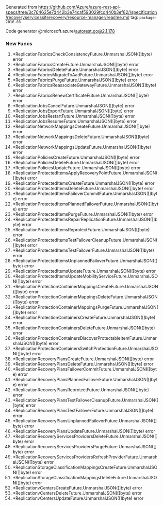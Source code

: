 Generated from https://github.com/Azure/azure-rest-api-specs/tree/3c764635e7d442b3e74caf593029fcd440b3ef82//specification/recoveryservicessiterecovery/resource-manager/readme.md tag: `package-2016-08`

Code generator @microsoft.azure/autorest.go@2.1.178


### New Funcs

1. *ReplicationFabricsCheckConsistencyFuture.UnmarshalJSON([]byte) error
1. *ReplicationFabricsCreateFuture.UnmarshalJSON([]byte) error
1. *ReplicationFabricsDeleteFuture.UnmarshalJSON([]byte) error
1. *ReplicationFabricsMigrateToAadFuture.UnmarshalJSON([]byte) error
1. *ReplicationFabricsPurgeFuture.UnmarshalJSON([]byte) error
1. *ReplicationFabricsReassociateGatewayFuture.UnmarshalJSON([]byte) error
1. *ReplicationFabricsRenewCertificateFuture.UnmarshalJSON([]byte) error
1. *ReplicationJobsCancelFuture.UnmarshalJSON([]byte) error
1. *ReplicationJobsExportFuture.UnmarshalJSON([]byte) error
1. *ReplicationJobsRestartFuture.UnmarshalJSON([]byte) error
1. *ReplicationJobsResumeFuture.UnmarshalJSON([]byte) error
1. *ReplicationNetworkMappingsCreateFuture.UnmarshalJSON([]byte) error
1. *ReplicationNetworkMappingsDeleteFuture.UnmarshalJSON([]byte) error
1. *ReplicationNetworkMappingsUpdateFuture.UnmarshalJSON([]byte) error
1. *ReplicationPoliciesCreateFuture.UnmarshalJSON([]byte) error
1. *ReplicationPoliciesDeleteFuture.UnmarshalJSON([]byte) error
1. *ReplicationPoliciesUpdateFuture.UnmarshalJSON([]byte) error
1. *ReplicationProtectedItemsApplyRecoveryPointFuture.UnmarshalJSON([]byte) error
1. *ReplicationProtectedItemsCreateFuture.UnmarshalJSON([]byte) error
1. *ReplicationProtectedItemsDeleteFuture.UnmarshalJSON([]byte) error
1. *ReplicationProtectedItemsFailoverCommitFuture.UnmarshalJSON([]byte) error
1. *ReplicationProtectedItemsPlannedFailoverFuture.UnmarshalJSON([]byte) error
1. *ReplicationProtectedItemsPurgeFuture.UnmarshalJSON([]byte) error
1. *ReplicationProtectedItemsRepairReplicationFuture.UnmarshalJSON([]byte) error
1. *ReplicationProtectedItemsReprotectFuture.UnmarshalJSON([]byte) error
1. *ReplicationProtectedItemsTestFailoverCleanupFuture.UnmarshalJSON([]byte) error
1. *ReplicationProtectedItemsTestFailoverFuture.UnmarshalJSON([]byte) error
1. *ReplicationProtectedItemsUnplannedFailoverFuture.UnmarshalJSON([]byte) error
1. *ReplicationProtectedItemsUpdateFuture.UnmarshalJSON([]byte) error
1. *ReplicationProtectedItemsUpdateMobilityServiceFuture.UnmarshalJSON([]byte) error
1. *ReplicationProtectionContainerMappingsCreateFuture.UnmarshalJSON([]byte) error
1. *ReplicationProtectionContainerMappingsDeleteFuture.UnmarshalJSON([]byte) error
1. *ReplicationProtectionContainerMappingsPurgeFuture.UnmarshalJSON([]byte) error
1. *ReplicationProtectionContainersCreateFuture.UnmarshalJSON([]byte) error
1. *ReplicationProtectionContainersDeleteFuture.UnmarshalJSON([]byte) error
1. *ReplicationProtectionContainersDiscoverProtectableItemFuture.UnmarshalJSON([]byte) error
1. *ReplicationProtectionContainersSwitchProtectionFuture.UnmarshalJSON([]byte) error
1. *ReplicationRecoveryPlansCreateFuture.UnmarshalJSON([]byte) error
1. *ReplicationRecoveryPlansDeleteFuture.UnmarshalJSON([]byte) error
1. *ReplicationRecoveryPlansFailoverCommitFuture.UnmarshalJSON([]byte) error
1. *ReplicationRecoveryPlansPlannedFailoverFuture.UnmarshalJSON([]byte) error
1. *ReplicationRecoveryPlansReprotectFuture.UnmarshalJSON([]byte) error
1. *ReplicationRecoveryPlansTestFailoverCleanupFuture.UnmarshalJSON([]byte) error
1. *ReplicationRecoveryPlansTestFailoverFuture.UnmarshalJSON([]byte) error
1. *ReplicationRecoveryPlansUnplannedFailoverFuture.UnmarshalJSON([]byte) error
1. *ReplicationRecoveryPlansUpdateFuture.UnmarshalJSON([]byte) error
1. *ReplicationRecoveryServicesProvidersDeleteFuture.UnmarshalJSON([]byte) error
1. *ReplicationRecoveryServicesProvidersPurgeFuture.UnmarshalJSON([]byte) error
1. *ReplicationRecoveryServicesProvidersRefreshProviderFuture.UnmarshalJSON([]byte) error
1. *ReplicationStorageClassificationMappingsCreateFuture.UnmarshalJSON([]byte) error
1. *ReplicationStorageClassificationMappingsDeleteFuture.UnmarshalJSON([]byte) error
1. *ReplicationvCentersCreateFuture.UnmarshalJSON([]byte) error
1. *ReplicationvCentersDeleteFuture.UnmarshalJSON([]byte) error
1. *ReplicationvCentersUpdateFuture.UnmarshalJSON([]byte) error
